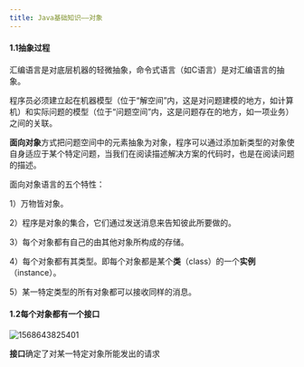```yaml
---
title: Java基础知识——对象
---
```


#### 1.1抽象过程

汇编语言是对底层机器的轻微抽象，命令式语言（如C语言）是对汇编语言的抽象。

程序员必须建立起在机器模型（位于“解空间”内，这是对问题建模的地方，如计算机）和实际问题的模型（位于“问题空间”内，这是问题存在的地方，如一项业务）之间的关联。

**面向对象**方式把问题空间中的元素抽象为对象，程序可以通过添加新类型的对象使自身适应于某个特定问题，当我们在阅读描述解决方案的代码时，也是在阅读问题的描述。

面向对象语言的五个特性：

1）万物皆对象。

2）程序是对象的集合，它们通过发送消息来告知彼此所要做的。

3）每个对象都有自己的由其他对象所构成的存储。

4）每个对象都有其类型。即每个对象都是某个**类**（class）的一个**实例**（instance）。

5）某一特定类型的所有对象都可以接收同样的消息。

#### 1.2每个对象都有一个接口

![1568643825401](C:\Users\zhangyi39\AppData\Roaming\Typora\typora-user-images\1568643825401.png)

**接口**确定了对某一特定对象所能发出的请求